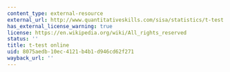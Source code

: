 ```yaml
---
content_type: external-resource
external_url: http://www.quantitativeskills.com/sisa/statistics/t-test.htm
has_external_license_warning: true
license: https://en.wikipedia.org/wiki/All_rights_reserved
status: ''
title: t-test online
uid: 8075aedb-10ec-4121-b4b1-d946cd62f271
wayback_url: ''
---
```


